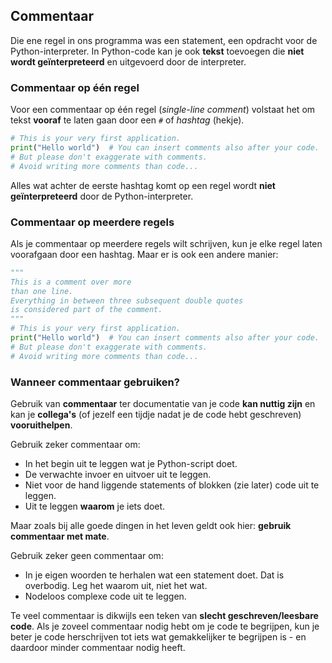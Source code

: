 ## Commentaar

Die ene regel in ons programma was een statement, een opdracht voor de Python-interpreter.
In Python-code kan je ook **tekst** toevoegen die **niet wordt geïnterpreteerd** en uitgevoerd door de interpreter.

### Commentaar op één regel

Voor een commentaar op één regel (*single-line comment*) volstaat het om tekst **vooraf** te laten gaan door een `#` of *hashtag* (hekje).

~~~python
# This is your very first application.
print("Hello world")  # You can insert comments also after your code.
# But please don't exaggerate with comments.
# Avoid writing more comments than code...
~~~

Alles wat achter de eerste hashtag komt op een regel wordt **niet geïnterpreteerd** door de Python-interpreter.

### Commentaar op meerdere regels

Als je commentaar op meerdere regels wilt schrijven, kun je elke regel laten voorafgaan door een hashtag. Maar er is ook een andere manier:

~~~python
"""
This is a comment over more
than one line.
Everything in between three subsequent double quotes
is considered part of the comment.
"""
# This is your very first application.
print("Hello world")  # You can insert comments also after your code.
# But please don't exaggerate with comments.
# Avoid writing more comments than code...
~~~

### Wanneer commentaar gebruiken?

Gebruik van **commentaar** ter documentatie van je code **kan nuttig zijn** en kan je **collega's** (of jezelf een tijdje nadat je de code hebt geschreven) **vooruithelpen**.

Gebruik zeker commentaar om:

* In het begin uit te leggen wat je Python-script doet.
* De verwachte invoer en uitvoer uit te leggen.
* Niet voor de hand liggende statements of blokken (zie later) code uit te leggen.
* Uit te leggen **waarom** je iets doet.

Maar zoals bij alle goede dingen in het leven geldt ook hier: **gebruik commentaar met mate**.

Gebruik zeker geen commentaar om:

* In je eigen woorden te herhalen wat een statement doet. Dat is overbodig. Leg het waarom uit, niet het wat.
* Nodeloos complexe code uit te leggen.

Te veel commentaar is dikwijls een teken van **slecht geschreven/leesbare code**. Als je zoveel commentaar nodig hebt om je code te begrijpen, kun je beter je code herschrijven tot iets wat gemakkelijker te begrijpen is - en daardoor minder commentaar nodig heeft.
